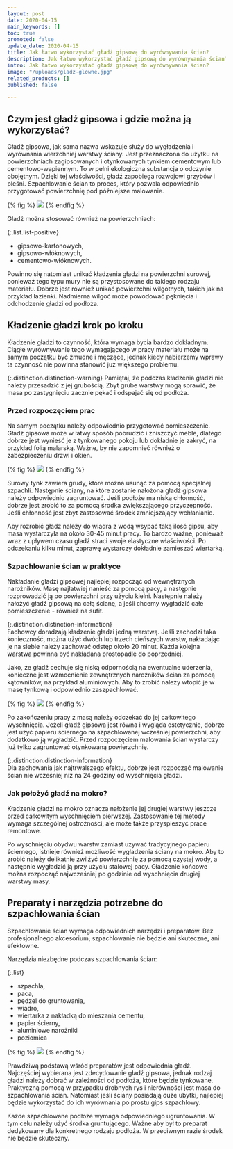 ```yaml
---
layout: post
date: 2020-04-15
main_keywords: []
toc: true
promoted: false
update_date: 2020-04-15
title: Jak łatwo wykorzystać gładź gipsową do wyrównywania ścian?
description: Jak łatwo wykorzystać gładź gipsową do wyrównywania ścian?
intro: Jak łatwo wykorzystać gładź gipsową do wyrównywania ścian?
image: "/uploads/gladz-glowne.jpg"
related_products: []
published: false

---
```

## Czym jest gładź gipsowa i gdzie można ją wykorzystać?

Gładź gipsowa, jak sama nazwa wskazuje służy do wygładzenia i wyrównania wierzchniej warstwy ściany. Jest przeznaczona do użytku na powierzchniach zagipsowanych i otynkowanych tynkiem cementowym lub cementowo-wapiennym.  To w pełni ekologiczna substancja o odczynie obojętnym. Dzięki tej właściwości, gładź zapobiega rozwojowi grzybów i pleśni. Szpachlowanie ścian to proces, który pozwala odpowiednio przygotować powierzchnię pod późniejsze malowanie.

{% fig %}
![](/uploads/1-gladz.jpg)
{% endfig %}

Gładź można stosować również na powierzchniach:

{:.list.list-positive}

* gipsowo-kartonowych,
* gipsowo-włóknowych,
* cementowo-włóknowych.

Powinno się natomiast unikać kładzenia gładzi na powierzchni surowej, ponieważ tego typu mury nie są przystosowane do takiego rodzaju materiału. Dobrze jest również unikać powierzchni wilgotnych, takich jak na przykład łazienki. Nadmierna wilgoć może powodować pęknięcia i odchodzenie gładzi od podłoża.

## Kładzenie gładzi krok po kroku

Kładzenie gładzi to czynność, która wymaga bycia bardzo dokładnym. Ciągłe wyrównywanie tego wymagającego w pracy materiału może na samym początku być żmudne i męczące, jednak kiedy nabierzemy wprawy ta czynność nie powinna stanowić już większego problemu.

{:.distinction.distinction-warning}
Pamiętaj, że podczas kładzenia gładzi nie należy przesadzić z jej grubością. Zbyt grube warstwy mogą sprawić, że masa po zastygnięciu zacznie pękać i odspajać się od podłoża.

### Przed rozpoczęciem prac

Na samym początku należy odpowiednio przygotować pomieszczenie. Gładź gipsowa może w łatwy sposób pobrudzić i zniszczyć meble, dlatego dobrze jest wynieść je z tynkowanego pokoju lub dokładnie je zakryć, na przykład folią malarską. Ważne, by nie zapomnieć również o zabezpieczeniu drzwi i okien.

{% fig %}
![](/uploads/folia-gladz.jpg)
{% endfig %}

Surowy tynk zawiera grudy, które można usunąć za pomocą specjalnej szpachli. Następnie ściany, na które zostanie nałożona gładź gipsowa należy odpowiednio zagruntować. Jeśli podłoże ma niską chłonność, dobrze jest zrobić to za pomocą środka zwiększającego przyczepność. Jeśli chłonność jest zbyt zastosować środek zmniejszający wchłanianie.

Aby rozrobić gładź należy do wiadra z wodą wsypać taką ilość gipsu, aby masa wystarczyła na około 30-45 minut pracy. To bardzo ważne, ponieważ wraz z upływem czasu gładź straci swoje elastyczne właściwości. Po odczekaniu kilku minut, zaprawę wystarczy dokładnie zamieszać wiertarką.

### Szpachlowanie ścian w praktyce

Nakładanie gładzi gipsowej najlepiej rozpocząć od wewnętrznych narożników. Masę najłatwiej nanieść za pomocą pacy, a następnie rozprowadzić ją po powierzchni przy użyciu kielni. Następnie należy nałożyć gładź gipsową na całą ścianę, a jeśli chcemy wygładzić całe pomieszczenie - również na sufit.

{:.distinction.distinction-information}  
Fachowcy doradzają kładzenie gładzi jedną warstwą. Jeśli zachodzi taka konieczność, można użyć dwóch lub trzech cieńszych warstw, nakładając je na siebie należy zachować odstęp około 20 minut. Każda kolejna warstwa powinna być nakładana prostopadle do poprzedniej.

Jako, że gładź cechuje się niską odpornością na ewentualne uderzenia, konieczne jest wzmocnienie zewnętrznych narożników ścian za pomocą kątowników, na przykład aluminiowych. Aby to zrobić należy wtopić je w masę tynkową i odpowiednio zaszpachlować.

{% fig %}
![](/uploads/szpachl-gladz.jpg)
{% endfig %}

Po zakończeniu pracy z masą należy odczekać do jej całkowitego wyschnięcia. Jeżeli gładź gipsowa jest równa i wygląda estetycznie, dobrze jest użyć papieru ściernego na szpachlowanej wcześniej powierzchni, aby dodatkowo ją wygładzić. Przed rozpoczęciem malowania ścian wystarczy już tylko zagruntować otynkowaną powierzchnię.

{:.distinction.distinction-information}  
Dla zachowania jak najtrwalszego efektu, dobrze jest rozpocząć malowanie ścian nie wcześniej niż na 24 godziny od wyschnięcia gładzi.

### Jak położyć gładź na mokro?

Kładzenie gładzi na mokro oznacza nałożenie jej drugiej warstwy jeszcze przed całkowitym wyschnięciem pierwszej. Zastosowanie tej metody wymaga szczególnej ostrożności, ale może także przyspieszyć prace remontowe.

Po wyschnięciu obydwu warstw zamiast używać tradycyjnego papieru ściernego, istnieje również możliwość wygładzenia ściany na mokro. Aby to zrobić należy delikatnie zwilżyć powierzchnię za pomocą czystej wody, a następnie wygładzić ją przy użyciu stalowej pacy. Gładzenie końcowe można rozpocząć najwcześniej po godzinie od wyschnięcia drugiej warstwy masy.

## Preparaty i narzędzia potrzebne do szpachlowania ścian

Szpachlowanie ścian wymaga odpowiednich narzędzi i preparatów. Bez profesjonalnego akcesorium, szpachlowanie nie będzie ani skuteczne, ani efektowne.

Narzędzia niezbędne podczas szpachlowania ścian:

{:.list}

* szpachla,
* paca,
* pędzel do gruntowania,
* wiadro,
* wiertarka z nakładką do mieszania cementu,
* papier ścierny,
* aluminiowe narożniki
* poziomica

{% fig %}
![](/uploads/narzedzia-gladz.jpg)
{% endfig %}

Prawdziwą podstawą wśród preparatów jest odpowiednia gładź. Najczęściej wybierana jest zdecydowanie gładź gipsowa, jednak rodzaj gładzi należy dobrać w zależności od podłoża, które będzie tynkowane. Praktyczną pomocą w przypadku drobnych rys i nierówności jest masa do szpachlowania ścian. Natomiast jeśli ściany posiadają duże ubytki, najlepiej będzie wykorzystać do ich wyrównania po prostu gips szpachlowy.

Każde szpachlowane podłoże wymaga odpowiedniego ugruntowania. W tym celu należy użyć środka gruntującego. Ważne aby był to preparat dedykowany dla konkretnego rodzaju podłoża. W przeciwnym razie środek nie będzie skuteczny.